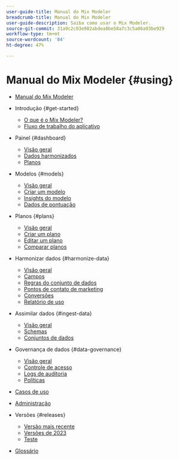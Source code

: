 ```yaml
---
user-guide-title: Manual do Mix Modeler
breadcrumb-title: Manual do Mix Modeler
user-guide-description: Saiba como usar o Mix Modeler.
source-git-commit: 31a9c2c03e982abdea8be58a7c3c5a06a93be929
workflow-type: tm+mt
source-wordcount: '84'
ht-degree: 47%

---
```



# Manual do Mix Modeler {#using}

+ [Manual do Mix Modeler](/help/overview.md)

+ Introdução {#get-started}
   + [O que é o Mix Modeler?](/help/get-started/about.md)
   + [Fluxo de trabalho do aplicativo](/help/get-started/workflow.md)

+ Painel {#dashboard}
   + [Visão geral](/help/dashboard/overview.md)
   + [Dados harmonizados](/help/dashboard/harmonized-data.md)
   + [Planos](/help/dashboard/plans.md)

+ Modelos {#models}
   + [Visão geral](/help/models/overview.md)
   + [Criar um modelo](/help/models/create.md)
   + [Insights do modelo](/help/models/insights.md)
   + [Dados de pontuação](/help/models/scoring-data.md)

+ Planos {#plans}
   + [Visão geral](/help/plans/overview.md)
   + [Criar um plano](/help/plans/create.md)
   + [Editar um plano](/help/plans/edit.md)
   + [Comparar planos](/help/plans/compare.md)

+ Harmonizar dados {#harmonize-data}
   + [Visão geral](/help/harmonize-data/overview.md)
   + [Campos](/help/harmonize-data/fields.md)
   + [Regras do conjunto de dados](/help/harmonize-data/dataset-rules.md)
   + [Pontos de contato de marketing](/help/harmonize-data/marketing-touchpoints.md)
   + [Conversões](/help/harmonize-data/conversions.md)
   + [Relatório de uso](/help/harmonize-data/usage-report.md)

+ Assimilar dados {#ingest-data}
   + [Visão geral](/help/ingest-data/overview.md)
   + [Schemas](/help/ingest-data/schemas.md)
   + [Conjuntos de dados](/help/ingest-data/datasets.md)

+ Governança de dados {#data-governance}
   + [Visão geral](/help/data-governance/overview.md)
   + [Controle de acesso](/help/data-governance/access-controls.md)
   + [Logs de auditoria](/help/data-governance/audit-logs.md)
   + [Políticas](/help/data-governance/policies.md)

+ [Casos de uso](/help/main-guide/use-cases.md)

+ [Administração](/help/main-guide/administration.md)

+ Versões {#releases}
   + [Versão mais recente](/help/releases/latest.md)
   + [Versões de 2023](/help/releases/2023.md)
   + [Teste](../releases/test.md)

+ [Glossário](/help/main-guide/glossary.md)

